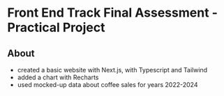 # Front End Track Final Assessment - Practical Project

## About
- created a basic website with Next.js, with Typescript and Tailwind
- added a chart with Recharts
- used mocked-up data about coffee sales for years 2022-2024